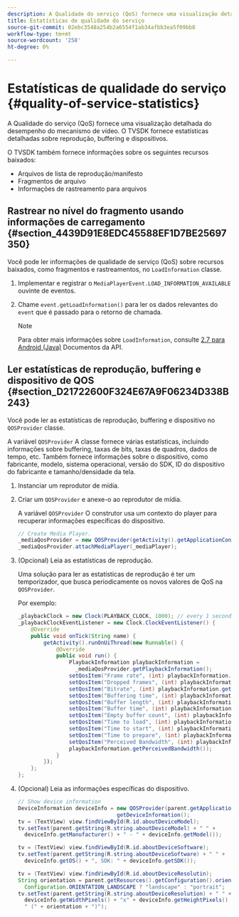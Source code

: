 ```yaml
---
description: A Qualidade do serviço (QoS) fornece uma visualização detalhada do desempenho do mecanismo de vídeo. O TVSDK fornece estatísticas detalhadas sobre reprodução, buffering e dispositivos.
title: Estatísticas de qualidade do serviço
source-git-commit: 02ebc3548a254b2a6554f1ab34afbb3ea5f09bb8
workflow-type: tm+mt
source-wordcount: '258'
ht-degree: 0%

---
```


# Estatísticas de qualidade do serviço {#quality-of-service-statistics}

A Qualidade do serviço (QoS) fornece uma visualização detalhada do desempenho do mecanismo de vídeo. O TVSDK fornece estatísticas detalhadas sobre reprodução, buffering e dispositivos.

O TVSDK também fornece informações sobre os seguintes recursos baixados:

* Arquivos de lista de reprodução/manifesto
* Fragmentos de arquivo
* Informações de rastreamento para arquivos

## Rastrear no nível do fragmento usando informações de carregamento {#section_4439D91E8EDC45588EF1D7BE25697350}

Você pode ler informações de qualidade de serviço (QoS) sobre recursos baixados, como fragmentos e rastreamentos, no `LoadInformation` classe.

1. Implementar e registrar o `MediaPlayerEvent.LOAD_INFORMATION_AVAILABLE` ouvinte de eventos.
1. Chame `event.getLoadInformation()` para ler os dados relevantes do `event` que é passado para o retorno de chamada.

   >[!NOTE]
   >
   >Para obter mais informações sobre `LoadInformation`, consulte [2.7 para Android (Java)](https://help.adobe.com/en_US/primetime/api/psdk/javadoc_2.7/index.html) Documentos da API.

## Ler estatísticas de reprodução, buffering e dispositivo de QOS {#section_D21722600F324E67A9F06234D338B243}

Você pode ler as estatísticas de reprodução, buffering e dispositivo no `QOSProvider` classe.

A variável `QOSProvider` A classe fornece várias estatísticas, incluindo informações sobre buffering, taxas de bits, taxas de quadros, dados de tempo, etc. Também fornece informações sobre o dispositivo, como fabricante, modelo, sistema operacional, versão do SDK, ID do dispositivo do fabricante e tamanho/densidade da tela.

1. Instanciar um reprodutor de mídia.
1. Criar um `QOSProvider` e anexe-o ao reprodutor de mídia.

   A variável `QOSProvider` O construtor usa um contexto do player para recuperar informações específicas do dispositivo.

   ```java
   // Create Media Player. 
   _mediaQosProvider = new QOSProvider(getActivity().getApplicationContext()); 
   _mediaQosProvider.attachMediaPlayer(_mediaPlayer);
   ```

1. (Opcional) Leia as estatísticas de reprodução.

   Uma solução para ler as estatísticas de reprodução é ter um temporizador, que busca periodicamente os novos valores de QoS na `QOSProvider`.

   Por exemplo:

   ```java
   _playbackClock = new Clock(PLAYBACK_CLOCK, 1000); // every 1 second 
   _playbackClockEventListener = new Clock.ClockEventListener() { 
       @Override 
       public void onTick(String name) { 
           getActivity().runOnUiThread(new Runnable() { 
               @Override 
               public void run() { 
                   PlaybackInformation playbackInformation =  
                     _mediaQosProvider.getPlaybackInformation();  
                   setQosItem("Frame rate", (int) playbackInformation.getFrameRate());  
                   setQosItem("Dropped frames", (int) playbackInformation.getDroppedFrameCount()); 
                   setQosItem("Bitrate", (int) playbackInformation.getBitrate()); 
                   setQosItem("Buffering time", (int) playbackInformation.getBufferingTime());  
                   setQosItem("Buffer length", (int) playbackInformation.getBufferLength());  
                   setQosItem("Buffer time", (int) playbackInformation.getBufferTime());  
                   setQosItem("Empty buffer count", (int) playbackInformation.getEmptyBufferCount());  
                   setQosItem("Time to load", (int) playbackInformation.getTimeToLoad());  
                   setQosItem("Time to start", (int) playbackInformation.getTimeToStart()); 
                   setQosItem("Time to prepare", (int) playbackInformation.getTimeToPrepare()); 
                   setQosItem("Perceived Bandwidth", (int) playbackInformation.getPerceivedBandwidth());   
                   playbackInformation.getPerceivedBandwidth()); 
               } 
           }); 
       }; 
   }; 
   ```

1. (Opcional) Leia as informações específicas do dispositivo.

   ```java
   // Show device information 
   DeviceInformation deviceInfo = new QOSProvider(parent.getApplicationContext()). 
                                  getDeviceInformation(); 
   tv = (TextView) view.findViewById(R.id.aboutDeviceModel); 
   tv.setText(parent.getString(R.string.aboutDeviceModel) + " " +  
     deviceInfo.getManufacturer() + " - " + deviceInfo.getModel()); 
   
   tv = (TextView) view.findViewById(R.id.aboutDeviceSoftware); 
   tv.setText(parent.getString(R.string.aboutDeviceSoftware) + " " +  
     deviceInfo.getOS() + ", SDK: " + deviceInfo.getSDK()); 
   
   tv = (TextView) view.findViewById(R.id.aboutDeviceResolutin); 
   String orientation = parent.getResources().getConfiguration().orientation ==  
     Configuration.ORIENTATION_LANDSCAPE ? "landscape" : "portrait"; 
   tv.setText(parent.getString(R.string.aboutDeviceResolution) + " " +  
     deviceInfo.getWidthPixels() + "x" + deviceInfo.getHeightPixels() +  
     " (" + orientation + ")"); 
   ```
